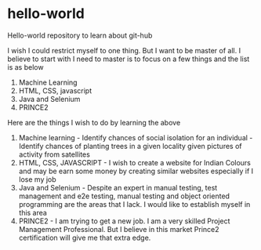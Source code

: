 # hello-world
Hello-world repository to learn about git-hub

I wish I could restrict myself to one thing. But I want to be master of all. I believe to start with I need to master is to focus on a few things and the list is as below
  1) Machine Learning
  2) HTML, CSS, javascript
  3) Java and Selenium
  4) PRINCE2


Here are the things I wish to do by learning the above
  1) Machine learning - Identify chances of social isolation for an individual
                      - Identify chances of planting trees in a given locality given pictures of activity from satellites
  2) HTML, CSS, JAVASCRIPT - I wish to create a website for Indian Colours and may be earn some money by creating similar websites especially if I lose my job
  3) Java and Selenium - Despite an expert in manual testing, test management and e2e testing, manual testing and object oriented programming are the areas that I lack. I would like to establish myself in this area
  4) PRINCE2 - I am trying to get a new job. I am a very skilled Project Management Professional. But I believe in this market Prince2 certification will give me that extra edge.

